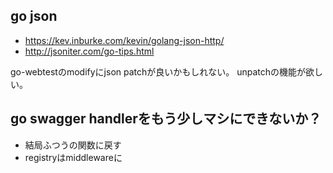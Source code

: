 ## go json

- https://kev.inburke.com/kevin/golang-json-http/
- http://jsoniter.com/go-tips.html


go-webtestのmodifyにjson patchが良いかもしれない。
unpatchの機能が欲しい。

## go swagger handlerをもう少しマシにできないか？

- 結局ふつうの関数に戻す
- registryはmiddlewareに

